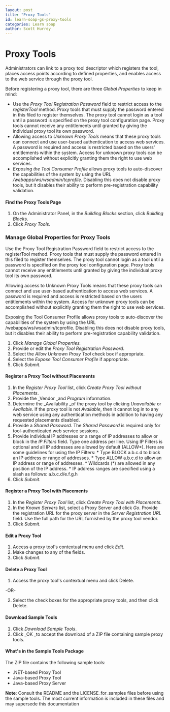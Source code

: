 ```yaml
---
layout: post
title: "Proxy Tools"
id: learn-soap-gs-proxy-tools
categories: Learn soap
author: Scott Hurrey
---
```

# Proxy Tools
Administrators can link to a proxy tool descriptor which registers the tool,
places access points according to defined properties, and enables access to
the web service through the proxy tool.

Before registering a proxy tool, there are three _Global Properties_ to keep
in mind:

  * Use the _Proxy Tool Registration Password_ field to restrict access to the _registerTool_ method. Proxy tools that must supply the password entered in this filed to register themselves. The proxy tool cannot login as a tool until a password is specified on the proxy tool configuration page. Proxy tools cannot receive any entitlements until granted by giving the individual proxy tool its own password.
  * Allowing access to _Unknown Proxy Tools_ means that these proxy tools can connect and use user-based authentication to access web services. A password is required and access is restricted based on the users' entitlements within the system. Access for unknown proxy tools can be accomplished without explicitly granting them the right to use web services.
  * _Exposing the Tool Consumer Profile_ allows proxy tools to auto-discover the capabilities of the system by using the URL _/webapps/ws/wsadmin/tcprofile_. Disabling this does not disable proxy tools, but it disables their ability to perform pre-registration capability validation.

#### Find the Proxy Tools Page

  1. On the Administrator Panel, in the _Building Blocks_ section, click _Building Blocks_.
  2. Click _Proxy Tools_.

### Manage Global Properties for Proxy Tools

Use the Proxy Tool Registration Password field to restrict access to the
registerTool method. Proxy tools that must supply the password entered in this
filed to register themselves. The proxy tool cannot login as a tool until a
password is specified on the proxy tool configuration page. Proxy tools cannot
receive any entitlements until granted by giving the individual proxy tool its
own password.

Allowing access to Unknown Proxy Tools means that these proxy tools can
connect and use user-based authentication to access web services. A password
is required and access is restricted based on the users entitlements within
the system. Access for unknown proxy tools can be accomplished without
explicitly granting them the right to use web services.

Exposing the Tool Consumer Profile allows proxy tools to auto-discover the
capabilities of the system by using the URL /webapps/ws/wsadmin/tcprofile.
Disabling this does not disable proxy tools, but it disables their ability to
perform pre-registration capability validation.

  1. Click _Manage Global Properties._
  2. Provide or edit the _Proxy Tool Registration Password_.
  3. Select the _Allow Unknown Proxy Tool_ check box if appropriate.
  4. Select the _Expose Tool Consumer Profile_ if appropriate.
  5. Click _Submit_.

#### Register a Proxy Tool without Placements

  1. In the _Register Proxy Tool_ list, click _Create Proxy Tool without Placements_.
  2. Provide the _Vendor _and _Program_ information.
  3. Determine the _Availability _of the proxy tool by clicking _Unavailable_ or _Available_. If the proxy tool is not _Available_, then it cannot log in to any web service using any authentication methods in addition to having any requested placements disabled.
  4. Provide a _Shared Password_. The _Shared Password_ is required only for tool-authenticated web service sessions.
  5. Provide individual IP addresses or a range of IP addresses to allow or block in the _IP Filters_ field. Type one address per line. Using IP Filters is optional and all IP addresses are allowed by default (ALLOW*). Here are some guidelines for using the IP Filters:
    * Type BLOCK a.b.c.d to block an IP address or range of addresses.
    * Type ALLOW a.b.c.d to allow an IP address or range of addresses.
    * Wildcards (*) are allowed in any position of the IP address.
    * IP address ranges are specified using a slash as follows: a.b.c.d/e.f.g.h
  6. Click _Submit_.

#### Register a Proxy Tool with Placements

  1. In the _Register Proxy Tool_ list, click _Create Proxy Tool with Placements_.
  2. In the _Known Servers_ list, select a Proxy Server and click _Go_. Provide the registration URL for the proxy server in the _Server Registration URL_ field. Use the full path for the URL furnished by the proxy tool vendor.
  3. Click _Submit_.

#### Edit a Proxy Tool

  1. Access a proxy tool's contextual menu and click _Edit_.
  2. Make changes to any of the fields.
  3. Click _Submit_.

#### Delete a Proxy Tool

  1. Access the proxy tool's contextual menu and click Delete.

-OR-

  2. Select the check boxes for the appropriate proxy tools, and then click Delete.

#### Download Sample Tools

  1. Click _Download Sample Tools_.
  2. Click _OK _to accept the download of a ZIP file containing sample proxy tools.

#### What's in the Sample Tools Package

The ZIP file contains the following sample tools:

  * .NET-based Proxy Tool
  * Java-based Proxy Tool
  * Java-based Proxy Server

**Note**: Consult the README and the LICENSE_for_samples files before using the sample tools. The most current information is included in these files and may supersede this documentation

